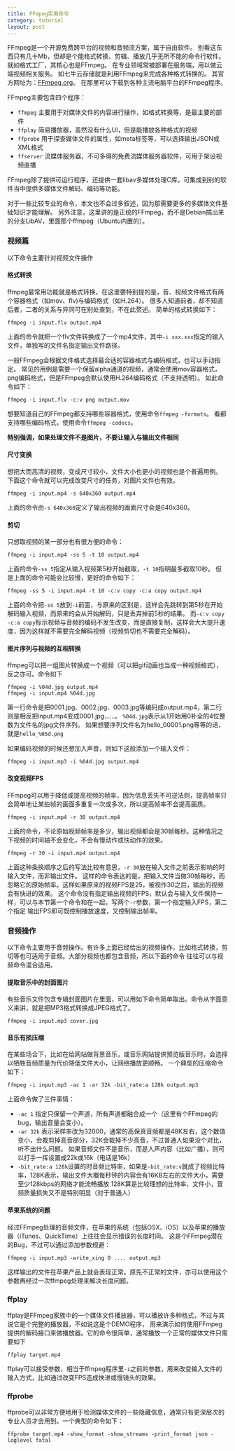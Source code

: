 ```yaml
---
title: FFmpeg实用命令
category: tutorial
layout: post
---
```

FFmpeg是一个开源免费跨平台的视频和音频流方案，属于自由软件。
别看这东西只有几十Mb，但却是个能格式转换、剪辑、播放几乎无所不能的命令行软件。
就如格式工厂，其核心也是FFmpeg。
在专业领域常被部署在服务端，用以做云端视频相关服务。
如七牛云存储就是利用FFmpeg来完成各种格式转换的。
其官方网址为：[FFmpeg.org](http://ffmpeg.org/)。
在那里可以下载到各种主流电脑平台的FFmpeg程序。

FFmpeg主要包含四个程序：

 - `ffmpeg`     主要用于对媒体文件的内容进行操作，如格式转换等，是最主要的部件
 - `ffplay`     简易播放器，虽然没有什么UI，但是能播放各种格式的视频
 - `ffprobe`    用于探查媒体文件的属性，如meta标签等，可以选择输出JSON或XML格式
 - `ffserver`   流媒体服务器，不可多得的免费流媒体服务器软件，可用于架设视频直播

FFmpeg除了提供可运行程序，还提供一套libav多媒体处理C库，可集成到别的软件当中提供多媒体文件解码、编码等功能。

对于一些比较专业的命令，本文也不会过多叙述，因为那需要更多的多媒体文件基础知识才能理解。
另外注意，这里讲的是正统的FFmpeg，而不是Debian搞出来的分支LibAV，里面那个ffmpeg（Ubuntu内置的）。

### 视频篇
以下命令主要针对视频文件操作

#### 格式转换
ffmpeg最常用功能就是格式转换，在这里要特别提的是，音、视频文件格式有两个容器格式（如mov、flv)与编码格式（如H.264）。
很多人知道前者，却不知道后者，二者的关系与异同可在别处查到，不在此赘述。
简单的格式转换如下：

    ffmpeg -i input.flv output.mp4

上面的命令就把一个flv文件转换成了一个mp4文件，其中`-i xxx.xxx`指定的输入文件，单独写的文件名指定输出文件路径。

一般FFmpeg会根据文件格式选择最合适的容器格式与编码格式，也可以手动指定。
常见的用例是需要一个保留alpha通道的视频，通常会使用mov容器格式，png编码格式，但是FFmpeg会默认使用H.264编码格式（不支持透明）。
如此命令如下：

    ffmpeg -i input.flv -c:v png output.mov

想要知道自己的FFmpeg都支持哪些容器格式，使用命令`ffmpeg -formats`。
看都支持哪些编码格式，使用命令`ffmpeg -codecs`。

**特别强调，如果处理文件不是图片，不要让输入与输出文件相同**

#### 尺寸变换
想把大而高清的视频，变成尺寸较小，文件大小也更小的视频也是个普遍用例。
下面这个命令就可以完成改变尺寸的任务，对图片文件也有效。

    ffmpeg -i input.mp4 -s 640x360 output.mp4

上面的命令由`-s 640x360`定义了输出视频的画面尺寸会是640x360。

#### 剪切
只想取视频的某一部分也有很方便的命令：

    ffmpeg -i input.mp4 -ss 5 -t 10 output.mp4

上面的命令`-ss 5`指定从输入视频第5秒开始截取，`-t 10`指明最多截取10秒。
但是上面的命令可能会比较慢，更好的命令如下：

    ffmpeg -ss 5 -i input.mp4 -t 10 -c:v copy -c:a copy output.mp4

上面的命令把`-ss 5`放到`-i`前面，与原来的区别是，这样会先跳转到第5秒在开始解码输入视频，而原来的会从开始解码，只是丢弃掉前5秒的结果。
而`-c:v copy -c:a copy`标示视频与音频的编码不发生改变，而是直接复制，这样会大大提升速度，因为这样就不需要完全解码视频（视频剪切也不需要完全解码）。

#### 图片序列与视频的互相转换
ffmpeg可以把一组图片转换成一个视频（可以把gif动画也当成一种视频格式），反之亦可。命令如下

    ffmpeg -i %04d.jpg output.mp4
    ffmpeg -i input.mp4 %04d.jpg

第一行命令是把0001.jpg、0002.jpg、0003.jpg等编码成output.mp4，第二行则是相反把input.mp4变成0001.jpg……。
`%04d.jpg`表示从1开始用0补全的4位整数为文件名的jpg文件序列。
如果想要序列文件名为hello_00001.png等等的话，就是`hello_%05d.png`

如果编码视频的时候还想加入声音，则如下这般添加一个输入文件：

    ffmpeg -i input.mp3 -i %04d.jpg output.mp4

#### 改变视频FPS
FFmpeg可以用于降低或提高视频的帧率，因为信息丢失不可逆法则，提高帧率只会简单地让某些帧的画面多重复一次或多次，所以提高帧率不会提高画质。

    ffmpeg -i input.mp4 -r 30 output.mp4

上面的命令，不论原始视频帧率是多少，输出视频都会是30帧每秒。这种情况之下视频的时间轴不会变化，不会有慢动作或快动作的效果。

    ffmpeg -r 30 -i input.mp4 output.mp4

上面这种条换顺序之后的写法比较有意思，`-r 30`放在输入文件之前表示影响的时输入文件，而非输出文件。
这样的命令表达的是，把输入文件当做30帧每秒，而忽略它的原始帧率。这样如果原来的视频FPS是25，被视作30之后，输出的视频会有快进的效果。
这个命令没有指定输出视频的FPS，默认会与输入文件保持一样，可以与本节第一个命令和在一起，写两个`-r`参数，第一个指定输入FPS，第二个指定
输出FPS即可既控制播放速度，又控制输出帧率。

### 音频操作
以下命令主要用于音频操作。有许多上面已经给出的视频操作，比如格式转换，剪切等也可适用于音频。大部分视频也都包含音频，所以下面的命令
往往可以与视频命令混合适用。

#### 提取音乐中的封面图片
有些音乐文件包含专辑封面图片在里面，可以用如下命令简单取出。命令从字面意义来讲，就是把MP3格式转换成JPEG格式了。

    ffmpeg -i input.mp3 cover.jpg

#### 音乐有损压缩
在某些场合下，比如在给网站做背景音乐，或音乐网站提供预览版音乐时，会选择以牺牲音频质量为代价降低文件大小，让网络播放更顺畅。
一个典型的压缩命令如下：
    
    ffmpeg -i input.mp3 -ac 1 -ar 32k -bit_rate:a 128k output.mp3

上面命令做了三件事情：
 - `-ac 1` 指定只保留一个声道，所有声道都融合成一个（这里有个FFmpeg的bug，输出音量会变小）。
 - `-ar 32k` 表示采样率改为32000，通常的高保真音频都是48K左右，这个数值变小，会裁剪掉高音部分，32K会裁掉不少高音，不过普通人如果没个对比，听不出什么问题。
    如果音频文件不是音乐，而是人声内容（比如广播），则可以打手一挥设置成22k或16k（电话是16k）
 - `-bit_rate:a 128k`设置的时音频比特率，如果是`-bit_rate:v`就成了视频比特率，128K表示，输出文件大概每秒钟的内容会有16KB左右的文件大小，需要至少128kbps的网络才能流畅播放
    128K算是比较理想的比特率，文件小，音频质量损失又不是特别明显（对于普通人）

#### 苹果系统的问题
经过FFmpeg处理的音频文件，在苹果的系统（包括OSX、iOS）以及苹果的播放器（iTunes、QuickTime）上往往会显示错误的长度时间。
这是个FFmpeg潜在的Bug，不过可以通过添加参数规避：
    
    ffmpeg -i input.mp3 -write_xing 0 .... output.mp3

这样输出的文件在苹果产品上就会表现正常。原先不正常的文件，亦可以使用这个参数再经过一次ffmpeg处理来解决长度问题。

### ffplay
ffplay是FFmpeg家族中的一个媒体文件播放器，可以播放许多种格式，不过与其说它是个完整的播放器，不如说这是个DEMO程序，
用来演示如何使用FFmpeg提供的解码接口来做播放器。它的命令很简单，通常播放一个正常的媒体文件只需要如下

    ffplay target.mp4

ffplay可以接受参数，相当于ffmpeg程序里`-i`之前的参数，用来改变输入文件的输入方式，比如通过改变FPS造成快进或慢镜头的效果。

### ffprobe
ffprobe可以非常方便地用于检测媒体文件的一些隐藏信息，通常只有更深层次的专业人员才会用到。一个典型的命令如下：

    ffprobe target.mp4 -show_format -show_streams -print_format json -loglevel fatal
